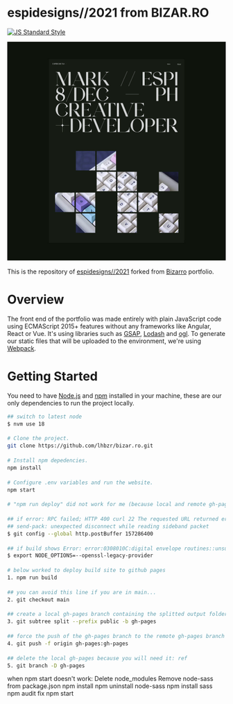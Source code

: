 # espidesigns//2021 from BIZAR.RO

[![JS Standard Style](https://img.shields.io/badge/code%20style-standard-brightgreen.svg?style=flat-square)](http://standardjs.com/)

[![Screenshot of Website](espidesigns2021.jpg)](https://espi.design/)

This is the repository of [espidesigns//2021](https://espi.design/) forked from [Bizarro](http://bizar.ro/) portfolio. 

# Overview

The front end of the portfolio was made entirely with plain JavaScript code using ECMAScript 2015+ features without any frameworks like Angular, React or Vue. It's using libraries such as [GSAP](https://greensock.com/), [Lodash](https://lodash.com/) and [ogl](https://github.com/oframe/ogl). To generate our static files that will be uploaded to the environment, we're using [Webpack](https://webpack.js.org/).

# Getting Started

You need to have [Node.js](https://nodejs.org/en/) and [npm](https://www.npmjs.com/) installed in your machine, these are our only dependencies to run the project locally.

```sh
## switch to latest node
$ nvm use 18

# Clone the project.
git clone https://github.com/lhbzr/bizar.ro.git

# Install npm depedencies.
npm install

# Configure .env variables and run the website.
npm start

# "npm run deploy" did not work for me (because local and remote gh-pages pages must not exist first)

## if error: RPC failed; HTTP 400 curl 22 The requested URL returned error: 400
## send-pack: unexpected disconnect while reading sideband packet
$ git config --global http.postBuffer 157286400

## if build shows Error: error:0308010C:digital envelope routines::unsupported: 
$ export NODE_OPTIONS=--openssl-legacy-provider

# below worked to deploy build site to github pages
1. npm run build

## you can avoid this line if you are in main...
2. git checkout main 

## create a local gh-pages branch containing the splitted output folder
3. git subtree split --prefix public -b gh-pages 

## force the push of the gh-pages branch to the remote gh-pages branch at origin
4. git push -f origin gh-pages:gh-pages 

## delete the local gh-pages because you will need it: ref
5. git branch -D gh-pages 

```


when npm start doesn't work:
Delete node_modules
Remove node-sass from package.json
npm install
npm uninstall node-sass
npm install sass
npm audit fix
npm start
